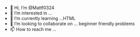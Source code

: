 - 👋 Hi, I’m @Mattf0324
- 👀 I’m interested in ...
- 🌱 I’m currently learning ...HTML 
- 💞️ I’m looking to collaborate on ... beginner friendly problems
- 📫 How to reach me ...

<!---
Mattf0324/Mattf0324 is a ✨ special ✨ repository because its `README.md` (this file) appears on your GitHub profile.
You can click the Preview link to take a look at your changes.
--->
